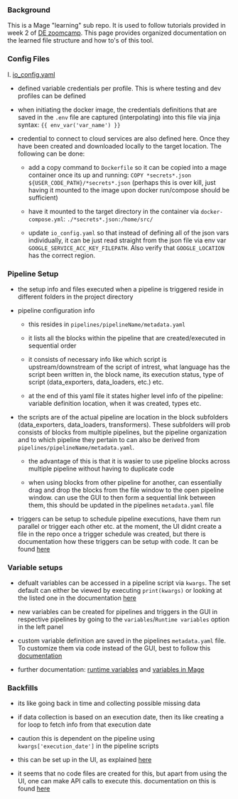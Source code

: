 ### Background 

This is a Mage "learning" sub repo. It is used to follow tutorials provided in week 2 of [DE zoomcamp](https://github.com/DataTalksClub/data-engineering-zoomcamp/tree/main/02-workflow-orchestration). This page provides organized documentation on the learned file structure and how to's of this tool.

### Config Files

I. [io_config.yaml](./magic-zoomcamp/io_config.yaml)

* defined variable credentials per profile. This is where testing and dev profiles can be defined 

* when initiating the docker image, the credentials definitions that are saved in the `.env` file are captured (interpolating) into this file via jinja syntax: `{{ env_var('var_name') }}`

* credential to connect to cloud services are also defined here. Once they have been created and downloaded locally to the target location. The following can be done: 

    - add a copy command to `Dockerfile` so it can be copied into a mage container once its up and running: `COPY *secrets*.json ${USER_CODE_PATH}/*secrets*.json` (perhaps this is over kill, just having it mounted to the image upon docker run/compose should be sufficient)

    - have it mounted to the target directory in the container via `docker-compose.yml`: `./*secrets*.json:/home/src/` 

    - update `io_config.yaml` so that instead of defining all of the json vars individually, it can be just read straight from the json file via env var `GOOGLE_SERVICE_ACC_KEY_FILEPATH`. Also verify that `GOOGLE_LOCATION` has the correct region. 

### Pipeline Setup 

- the setup info and files executed when a pipeline is triggered reside in different folders in the project directory 

- pipeline configuration info 

    * this resides in `pipelines/pipelineName/metadata.yaml`

    * it lists all the blocks within the pipeline that are created/executed in sequential order

    * it consists of necessary info like which script is upstream/downstream of the script of intrest, what language has the script been written in, the block name, its execution status, type of script (data_exporters, data_loaders, etc.) etc.

    * at the end of this yaml file it states higher level info of the pipeline: variable definition location, when it was created, types etc. 

- the scripts are of the actual pipeline are location in the block subfolders (data_exporters, data_loaders, transformers). These subfolders will prob consists of blocks from multiple pipelines, but the pipeline organization and to which pipeline they pertain to can also be derived from `pipelines/pipelineName/metadata.yaml`.

    * the advantage of this is that it is wasier to use pipeline blocks across multiple pipeline without having to duplicate code 

    * when using blocks from other pipeline for another, can essentially drag and drop the blocks from the file window to the open pipeline window. can use the GUI to then form a sequential link between them, this should be updated in the pipelines `metadata.yaml` file

- triggers can be setup to schedule pipeline executions, have them run parallel or trigger each other etc. at the moment, the UI didnt create a file in the repo once a trigger schedule was created, but there is documentation how these triggers can be setup with code. It can be found [here](https://docs.mage.ai/orchestration/triggers/configure-triggers-in-code)

### Variable setups 

- defualt variables can be accessed in a pipeline script via `kwargs`. The set default can either be viewed by executing `print(kwargs)` or looking at the listed one in the documentation [here](https://docs.mage.ai/getting-started/runtime-variable#using-runtime-variables)

- new variables can be created for pipelines and triggers in the GUI in respective pipelines by going to the `variables`/`Runtime variables` option in the left panel 

- custom variable definition are saved in the pipelines `metadata.yaml` file. To customize them via code instead of the GUI, best to follow this [documentation](https://docs.mage.ai/getting-started/runtime-variable#using-runtime-variables)

- further documentation: [runtime variables](https://docs.mage.ai/getting-started/runtime-variable) and [variables in Mage](https://docs.mage.ai/development/variables/overview)

### Backfills

- its like going back in time and collecting possible missing data 

- if data collection is based on an execution date, then its like creating a for loop to fetch info from that execution date 

- caution this is dependent on the pipeline using `kwargs['execution_date']` in the pipeline scripts 

- this can be set up in the UI, as explained [here](https://docs.mage.ai/orchestration/backfills/guides)

- it seems that no code files are created for this, but apart from using the UI, one can make API calls to execute this. documentation on this is found [here](https://docs.mage.ai/api-reference/backfills/overview)